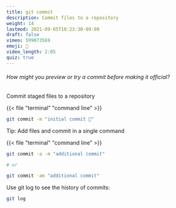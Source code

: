 ```yaml
---
title: git commit
description: Commit files to a repository
weight: 14
lastmod: 2021-09-05T10:23:30-09:00
draft: false
vimeo: 599073569
emoji: 📸
video_length: 2:05
quiz: true
---
```


<quiz-modal options="---preview:--blank:--dry-run:--test" answer="--dry-run" prize="8">
  <h6>How might you preview or try a commit before making it official?</h6>
</quiz-modal>

Commit staged files to a repository

{{< file "terminal" "command line" >}}
```bash
git commit -m "initial commit 🚀"
```

Tip: Add files and commit in a single command

{{< file "terminal" "command line" >}}
```bash
git commit -a -m "additional commit"

# or

git commit -am "additional commit"
```

Use git log to see the history of commits:

```bash
git log
```